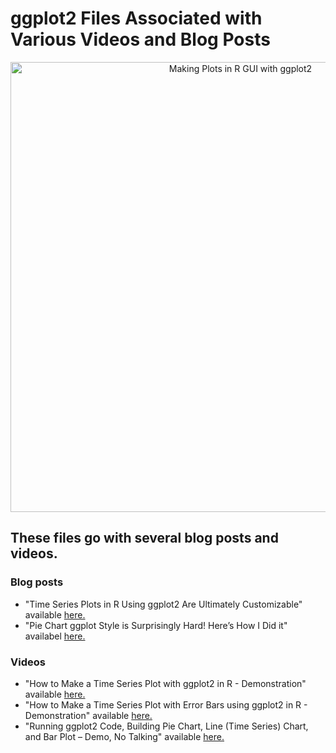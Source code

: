 # ggplot2 Files Associated with Various Videos and Blog Posts

<p align="center">
<img width="720"  border="0" align="center"  src="https://dethwench.com/wp-content/uploads/2022/04/ggplot2-code-Github-image.jpg" alt="Making Plots in R GUI with ggplot2">
<p align="center">

##  These files go with several blog posts and videos.

### Blog posts
* "Time Series Plots in R Using ggplot2 Are Ultimately Customizable" available [here.](https://dethwench.com/time-series-plots-in-r/)
* "Pie Chart ggplot Style is Surprisingly Hard! Here’s How I Did it" availabel [here.](https://dethwench.com/pie-chart-ggplot-style-is-suprisingly-hard/)

### Videos
* "How to Make a Time Series Plot with ggplot2 in R - Demonstration" available [here.](https://youtu.be/18OUvmmnnO8)
* "How to Make a Time Series Plot with Error Bars using ggplot2 in R - Demonstration" available [here.](https://youtu.be/FO0Nh8aP3lw)
* "Running ggplot2 Code, Building Pie Chart, Line (Time Series) Chart, and Bar Plot – Demo, No Talking" available [here.](https://youtu.be/vsTDkz2nESQ)
